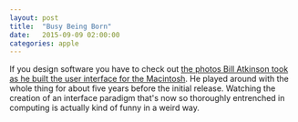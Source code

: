```yaml
---
layout: post
title:  "Busy Being Born"
date:   2015-09-09 02:00:00
categories: apple
---
```


If you design software you have to check out [the photos Bill Atkinson took as he built the user interface for the Macintosh](http://www.folklore.org/StoryView.py?story=Busy_Being_Born.txt). He played around with the whole thing for about five years before the initial release. Watching the creation of an interface paradigm that's now so thoroughly entrenched in computing is actually kind of funny in a weird way.